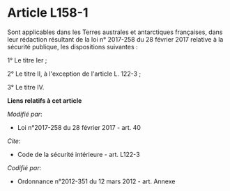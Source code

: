 # Article L158-1

Sont applicables dans les Terres australes et antarctiques françaises, dans leur rédaction résultant de la
loi n° 2017-258 du 28 février 2017 relative à la sécurité publique, les dispositions suivantes : 

1° Le titre Ier ; 

2° Le titre II, à l'exception de l'article L. 122-3 ; 

3° Le titre IV.

**Liens relatifs à cet article**

_Modifié par_:

  - Loi n°2017-258 du 28 février 2017 - art. 40

_Cite_:

  - Code de la sécurité intérieure - art. L122-3

_Codifié par_:

  - Ordonnance n°2012-351 du 12 mars 2012 - art. Annexe
